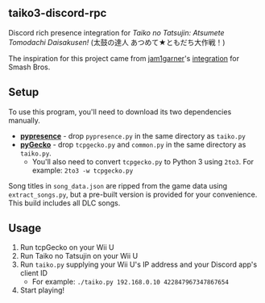 ## taiko3-discord-rpc
Discord rich presence integration for *Taiko no Tatsujin: Atsumete Tomodachi Daisakusen!* (太鼓の達人 あつめて★ともだち大作戦！)

The inspiration for this project came from [jam1garner](https://github.com/jam1garner)'s [integration](https://github.com/jam1garner/smash-disc4d) for Smash Bros.

## Setup
To use this program, you'll need to download its two dependencies manually.
* **[pypresence](https://github.com/qwertyquerty/pypresence)** - drop `pypresence.py` in the same directory as `taiko.py`
* **[pyGecko](https://github.com/wiiudev/pyGecko)** - drop `tcpgecko.py` and `common.py` in the same directory as `taiko.py`.
	* You'll also need to convert `tcpgecko.py` to Python 3 using `2to3`. For example: `2to3 -w tcpgecko.py`

Song titles in `song_data.json` are ripped from the game data using `extract_songs.py`, but a pre-built version is provided for your convenience. This build includes all DLC songs.

## Usage
1. Run tcpGecko on your Wii U
2. Run Taiko no Tatsujin on your Wii U
3. Run `taiko.py` supplying your Wii U's IP address and your Discord app's client ID
	* For example: `./taiko.py 192.168.0.10 422847967347867654`
4. Start playing!
